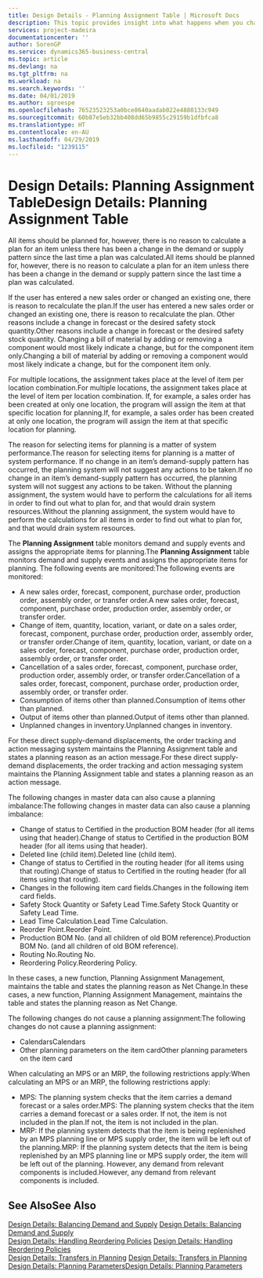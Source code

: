 ```yaml
---
title: Design Details - Planning Assignment Table | Microsoft Docs
description: This topic provides insight into what happens when you change how you plan for an item.
services: project-madeira
documentationcenter: ''
author: SorenGP
ms.service: dynamics365-business-central
ms.topic: article
ms.devlang: na
ms.tgt_pltfrm: na
ms.workload: na
ms.search.keywords: ''
ms.date: 04/01/2019
ms.author: sgroespe
ms.openlocfilehash: 76523523253a0bce8640aadab022e4880133c949
ms.sourcegitcommit: 60b87e5eb32bb408dd65b9855c29159b1dfbfca8
ms.translationtype: HT
ms.contentlocale: en-AU
ms.lasthandoff: 04/29/2019
ms.locfileid: "1239115"
---
```

# <a name="design-details-planning-assignment-table"></a><span data-ttu-id="9ecc7-103">Design Details: Planning Assignment Table</span><span class="sxs-lookup"><span data-stu-id="9ecc7-103">Design Details: Planning Assignment Table</span></span>
<span data-ttu-id="9ecc7-104">All items should be planned for, however, there is no reason to calculate a plan for an item unless there has been a change in the demand or supply pattern since the last time a plan was calculated.</span><span class="sxs-lookup"><span data-stu-id="9ecc7-104">All items should be planned for, however, there is no reason to calculate a plan for an item unless there has been a change in the demand or supply pattern since the last time a plan was calculated.</span></span>  

<span data-ttu-id="9ecc7-105">If the user has entered a new sales order or changed an existing one, there is reason to recalculate the plan.</span><span class="sxs-lookup"><span data-stu-id="9ecc7-105">If the user has entered a new sales order or changed an existing one, there is reason to recalculate the plan.</span></span> <span data-ttu-id="9ecc7-106">Other reasons include a change in forecast or the desired safety stock quantity.</span><span class="sxs-lookup"><span data-stu-id="9ecc7-106">Other reasons include a change in forecast or the desired safety stock quantity.</span></span> <span data-ttu-id="9ecc7-107">Changing a bill of material by adding or removing a component would most likely indicate a change, but for the component item only.</span><span class="sxs-lookup"><span data-stu-id="9ecc7-107">Changing a bill of material by adding or removing a component would most likely indicate a change, but for the component item only.</span></span>  

<span data-ttu-id="9ecc7-108">For multiple locations, the assignment takes place at the level of item per location combination.</span><span class="sxs-lookup"><span data-stu-id="9ecc7-108">For multiple locations, the assignment takes place at the level of item per location combination.</span></span> <span data-ttu-id="9ecc7-109">If, for example, a sales order has been created at only one location, the program will assign the item at that specific location for planning.</span><span class="sxs-lookup"><span data-stu-id="9ecc7-109">If, for example, a sales order has been created at only one location, the program will assign the item at that specific location for planning.</span></span>  

<span data-ttu-id="9ecc7-110">The reason for selecting items for planning is a matter of system performance.</span><span class="sxs-lookup"><span data-stu-id="9ecc7-110">The reason for selecting items for planning is a matter of system performance.</span></span> <span data-ttu-id="9ecc7-111">If no change in an item’s demand-supply pattern has occurred, the planning system will not suggest any actions to be taken.</span><span class="sxs-lookup"><span data-stu-id="9ecc7-111">If no change in an item’s demand-supply pattern has occurred, the planning system will not suggest any actions to be taken.</span></span> <span data-ttu-id="9ecc7-112">Without the planning assignment, the system would have to perform the calculations for all items in order to find out what to plan for, and that would drain system resources.</span><span class="sxs-lookup"><span data-stu-id="9ecc7-112">Without the planning assignment, the system would have to perform the calculations for all items in order to find out what to plan for, and that would drain system resources.</span></span>  

<span data-ttu-id="9ecc7-113">The **Planning Assignment** table monitors demand and supply events and assigns the appropriate items for planning.</span><span class="sxs-lookup"><span data-stu-id="9ecc7-113">The **Planning Assignment** table monitors demand and supply events and assigns the appropriate items for planning.</span></span> <span data-ttu-id="9ecc7-114">The following events are monitored:</span><span class="sxs-lookup"><span data-stu-id="9ecc7-114">The following events are monitored:</span></span>  

* <span data-ttu-id="9ecc7-115">A new sales order, forecast, component, purchase order, production order, assembly order, or transfer order.</span><span class="sxs-lookup"><span data-stu-id="9ecc7-115">A new sales order, forecast, component, purchase order, production order, assembly order, or transfer order.</span></span>  
* <span data-ttu-id="9ecc7-116">Change of item, quantity, location, variant, or date on a sales order, forecast, component, purchase order, production order, assembly order, or transfer order.</span><span class="sxs-lookup"><span data-stu-id="9ecc7-116">Change of item, quantity, location, variant, or date on a sales order, forecast, component, purchase order, production order, assembly order, or transfer order.</span></span>  
* <span data-ttu-id="9ecc7-117">Cancellation of a sales order, forecast, component, purchase order, production order, assembly order, or transfer order.</span><span class="sxs-lookup"><span data-stu-id="9ecc7-117">Cancellation of a sales order, forecast, component, purchase order, production order, assembly order, or transfer order.</span></span>  
* <span data-ttu-id="9ecc7-118">Consumption of items other than planned.</span><span class="sxs-lookup"><span data-stu-id="9ecc7-118">Consumption of items other than planned.</span></span>  
* <span data-ttu-id="9ecc7-119">Output of items other than planned.</span><span class="sxs-lookup"><span data-stu-id="9ecc7-119">Output of items other than planned.</span></span>  
* <span data-ttu-id="9ecc7-120">Unplanned changes in inventory.</span><span class="sxs-lookup"><span data-stu-id="9ecc7-120">Unplanned changes in inventory.</span></span>  

<span data-ttu-id="9ecc7-121">For these direct supply-demand displacements, the order tracking and action messaging system maintains the Planning Assignment table and states a planning reason as an action message.</span><span class="sxs-lookup"><span data-stu-id="9ecc7-121">For these direct supply-demand displacements, the order tracking and action messaging system maintains the Planning Assignment table and states a planning reason as an action message.</span></span>  

<span data-ttu-id="9ecc7-122">The following changes in master data can also cause a planning imbalance:</span><span class="sxs-lookup"><span data-stu-id="9ecc7-122">The following changes in master data can also cause a planning imbalance:</span></span>  

* <span data-ttu-id="9ecc7-123">Change of status to Certified in the production BOM header (for all items using that header).</span><span class="sxs-lookup"><span data-stu-id="9ecc7-123">Change of status to Certified in the production BOM header (for all items using that header).</span></span>  
* <span data-ttu-id="9ecc7-124">Deleted line (child item).</span><span class="sxs-lookup"><span data-stu-id="9ecc7-124">Deleted line (child item).</span></span>  
* <span data-ttu-id="9ecc7-125">Change of status to Certified in the routing header (for all items using that routing).</span><span class="sxs-lookup"><span data-stu-id="9ecc7-125">Change of status to Certified in the routing header (for all items using that routing).</span></span>  
* <span data-ttu-id="9ecc7-126">Changes in the following item card fields.</span><span class="sxs-lookup"><span data-stu-id="9ecc7-126">Changes in the following item card fields.</span></span>  
* <span data-ttu-id="9ecc7-127">Safety Stock Quantity or Safety Lead Time.</span><span class="sxs-lookup"><span data-stu-id="9ecc7-127">Safety Stock Quantity or Safety Lead Time.</span></span>  
* <span data-ttu-id="9ecc7-128">Lead Time Calculation.</span><span class="sxs-lookup"><span data-stu-id="9ecc7-128">Lead Time Calculation.</span></span>  
* <span data-ttu-id="9ecc7-129">Reorder Point.</span><span class="sxs-lookup"><span data-stu-id="9ecc7-129">Reorder Point.</span></span>  
* <span data-ttu-id="9ecc7-130">Production BOM No. (and all children of old BOM reference).</span><span class="sxs-lookup"><span data-stu-id="9ecc7-130">Production BOM No. (and all children of old BOM reference).</span></span>  
* <span data-ttu-id="9ecc7-131">Routing No.</span><span class="sxs-lookup"><span data-stu-id="9ecc7-131">Routing No.</span></span>  
* <span data-ttu-id="9ecc7-132">Reordering Policy.</span><span class="sxs-lookup"><span data-stu-id="9ecc7-132">Reordering Policy.</span></span>  

<span data-ttu-id="9ecc7-133">In these cases, a new function, Planning Assignment Management, maintains the table and states the planning reason as Net Change.</span><span class="sxs-lookup"><span data-stu-id="9ecc7-133">In these cases, a new function, Planning Assignment Management, maintains the table and states the planning reason as Net Change.</span></span>  

<span data-ttu-id="9ecc7-134">The following changes do not cause a planning assignment:</span><span class="sxs-lookup"><span data-stu-id="9ecc7-134">The following changes do not cause a planning assignment:</span></span>  

* <span data-ttu-id="9ecc7-135">Calendars</span><span class="sxs-lookup"><span data-stu-id="9ecc7-135">Calendars</span></span>  
* <span data-ttu-id="9ecc7-136">Other planning parameters on the item card</span><span class="sxs-lookup"><span data-stu-id="9ecc7-136">Other planning parameters on the item card</span></span>  

<span data-ttu-id="9ecc7-137">When calculating an MPS or an MRP, the following restrictions apply:</span><span class="sxs-lookup"><span data-stu-id="9ecc7-137">When calculating an MPS or an MRP, the following restrictions apply:</span></span>  

* <span data-ttu-id="9ecc7-138">MPS: The planning system checks that the item carries a demand forecast or a sales order.</span><span class="sxs-lookup"><span data-stu-id="9ecc7-138">MPS: The planning system checks that the item carries a demand forecast or a sales order.</span></span> <span data-ttu-id="9ecc7-139">If not, the item is not included in the plan.</span><span class="sxs-lookup"><span data-stu-id="9ecc7-139">If not, the item is not included in the plan.</span></span>  
* <span data-ttu-id="9ecc7-140">MRP: If the planning system detects that the item is being replenished by an MPS planning line or MPS supply order, the item will be left out of the planning.</span><span class="sxs-lookup"><span data-stu-id="9ecc7-140">MRP: If the planning system detects that the item is being replenished by an MPS planning line or MPS supply order, the item will be left out of the planning.</span></span> <span data-ttu-id="9ecc7-141">However, any demand from relevant components is included.</span><span class="sxs-lookup"><span data-stu-id="9ecc7-141">However, any demand from relevant components is included.</span></span>  

## <a name="see-also"></a><span data-ttu-id="9ecc7-142">See Also</span><span class="sxs-lookup"><span data-stu-id="9ecc7-142">See Also</span></span>  
<span data-ttu-id="9ecc7-143">[Design Details: Balancing Demand and Supply](design-details-balancing-demand-and-supply.md) </span><span class="sxs-lookup"><span data-stu-id="9ecc7-143">[Design Details: Balancing Demand and Supply](design-details-balancing-demand-and-supply.md) </span></span>  
<span data-ttu-id="9ecc7-144">[Design Details: Handling Reordering Policies](design-details-handling-reordering-policies.md) </span><span class="sxs-lookup"><span data-stu-id="9ecc7-144">[Design Details: Handling Reordering Policies](design-details-handling-reordering-policies.md) </span></span>  
<span data-ttu-id="9ecc7-145">[Design Details: Transfers in Planning](design-details-transfers-in-planning.md) </span><span class="sxs-lookup"><span data-stu-id="9ecc7-145">[Design Details: Transfers in Planning](design-details-transfers-in-planning.md) </span></span>  
[<span data-ttu-id="9ecc7-146">Design Details: Planning Parameters</span><span class="sxs-lookup"><span data-stu-id="9ecc7-146">Design Details: Planning Parameters</span></span>](design-details-planning-parameters.md)  

